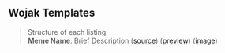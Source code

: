## Wojak Templates

> Structure of each listing:  
> **Meme Name**: Brief Description
 ([source]())
 ([preview]())
 ([image]())
